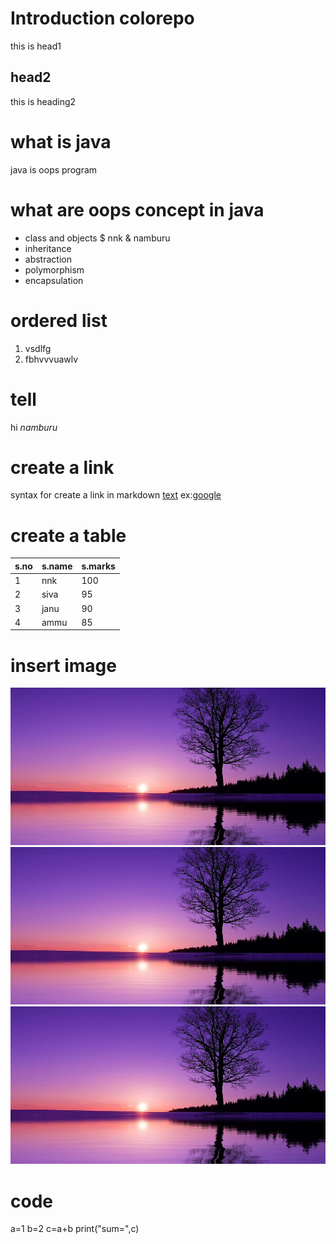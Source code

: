 # Introduction colorepo
this is head1

## head2
this is heading2

# what is java
java is oops program

# what are oops concept in java
* class and objects
  $ nnk
    & namburu
* inheritance
* abstraction
* polymorphism
* encapsulation
# ordered list
1. vsdlfg
2. fbhvvvuawlv
# tell
hi *namburu*
# create a link
syntax for create a link in markdown [text](url)
ex:[google](https://www.google.com)
# create a table
s.no|s.name|s.marks
-------------------|-------------------------|--------------------------------------
1|nnk|100
2|siva|95
3|janu|90
4|ammu|85
# insert image
![image](hi.jpg)
![image](hi.jpg)
![image](hi.jpg)
# code
a=1
b=2
c=a+b
print("sum=",c)
